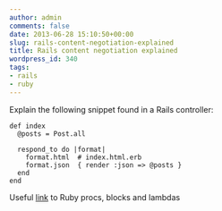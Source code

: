 ```yaml
---
author: admin
comments: false
date: 2013-06-28 15:10:50+00:00
slug: rails-content-negotiation-explained
title: Rails content negotiation explained
wordpress_id: 340
tags:
- rails
- ruby
---
```


Explain the following snippet found in a Rails controller:


    
    def index
      @posts = Post.all
    
      respond_to do |format|
        format.html  # index.html.erb
        format.json  { render :json => @posts }
      end
    end



Useful [link](http://www.robertsosinski.com/2008/12/21/understanding-ruby-blocks-procs-and-lambdas/) to Ruby procs, blocks and lambdas

<!--more-->
